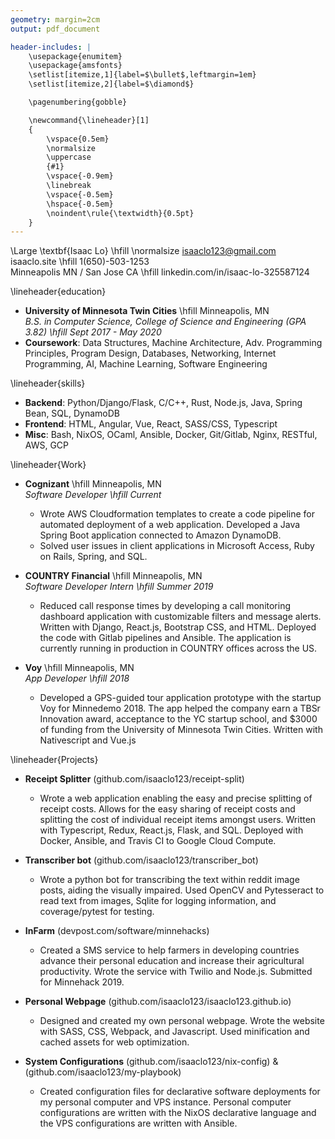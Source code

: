 ```yaml
---
geometry: margin=2cm
output: pdf_document

header-includes: |
    \usepackage{enumitem}
    \usepackage{amsfonts}
    \setlist[itemize,1]{label=$\bullet$,leftmargin=1em}
    \setlist[itemize,2]{label=$\diamond$}

    \pagenumbering{gobble}

    \newcommand{\lineheader}[1]
    {
        \vspace{0.5em}
        \normalsize
        \uppercase
        {#1}
        \vspace{-0.9em}
        \linebreak
        \vspace{-0.5em}
        \hspace{-0.5em}
        \noindent\rule{\textwidth}{0.5pt}
    }
---
```


\Large \textbf{Isaac Lo} \hfill \normalsize isaaclo123@gmail.com \
isaaclo.site \hfill 1(650)-503-1253 \
Minneapolis MN / San Jose CA \hfill linkedin.com/in/isaac-lo-325587124

\lineheader{education}

* **University of Minnesota Twin Cities** \hfill Minneapolis, MN\
  *B.S. in Computer Science, College of Science and Engineering (GPA 3.82) \hfill Sept 2017 -
  May 2020*
* **Coursework**: Data Structures, Machine Architecture, Adv. Programming Principles, Program 
  Design,
  Databases, Networking, Internet Programming, AI, Machine Learning, Software Engineering

\lineheader{skills}

* **Backend**: Python/Django/Flask, C/C++, Rust, Node.js, Java, Spring Bean, SQL, DynamoDB
* **Frontend**: HTML, Angular, Vue, React, SASS/CSS, Typescript
* **Misc**: Bash, NixOS, OCaml, Ansible, Docker, Git/Gitlab, Nginx, RESTful, AWS, GCP

\lineheader{Work}

* **Cognizant** \hfill Minneapolis, MN\
  *Software Developer \hfill Current*
    * Wrote AWS Cloudformation templates to create a code pipeline for automated deployment of a 
      web application. Developed a Java Spring Boot application connected to Amazon DynamoDB.
    * Solved user issues in client applications in Microsoft Access, Ruby on Rails, Spring, and 
      SQL.

* **COUNTRY Financial** \hfill Minneapolis, MN\
  *Software Developer Intern \hfill Summer 2019*
    * Reduced call response times by developing a call monitoring dashboard application with
      customizable filters and message alerts. Written with Django, React.js, Bootstrap CSS, and
      HTML. Deployed the code with Gitlab pipelines and Ansible. The application is currently
      running in production in COUNTRY offices across the US.

* **Voy** \hfill Minneapolis, MN\
  *App Developer \hfill 2018*
    * Developed a GPS-guided tour application prototype with the startup Voy for Minnedemo 2018.
      The app helped the company earn a TBSr Innovation award, acceptance to the YC startup
      school, and \$3000 of funding from the University of Minnesota Twin Cities. Written with
      Nativescript and Vue.js

\lineheader{Projects}

* **Receipt Splitter** (github.com/isaaclo123/receipt-split)
    * Wrote a web application enabling the easy and precise splitting of receipt costs. Allows for
      the easy sharing of receipt costs and splitting the cost of individual receipt items amongst
      users. Written with Typescript, Redux, React.js, Flask, and SQL. Deployed with Docker, 
      Ansible, and Travis CI to Google Cloud Compute.

* **Transcriber bot** (github.com/isaaclo123/transcriber_bot)
    * Wrote a python bot for transcribing the text within reddit image posts, aiding the
      visually impaired. Used OpenCV and Pytesseract to read text from images, Sqlite for logging
      information, and coverage/pytest for testing.

* **InFarm** (devpost.com/software/minnehacks)
    * Created a SMS service to help farmers in developing countries advance their personal
      education and increase their agricultural productivity. Wrote the service with Twilio and
      Node.js. Submitted for Minnehack 2019.

* **Personal Webpage** (github.com/isaaclo123/isaaclo123.github.io)
    * Designed and created my own personal webpage. Wrote the website with SASS, CSS, Webpack, and
      Javascript. Used minification and cached assets for web optimization.

* **System Configurations** (github.com/isaaclo123/nix-config) & (github.com/isaaclo123/my-playbook)
    * Created configuration files for declarative software deployments for my personal computer and
      VPS instance. Personal computer configurations are written with the NixOS declarative language
      and the VPS configurations are written with Ansible.

